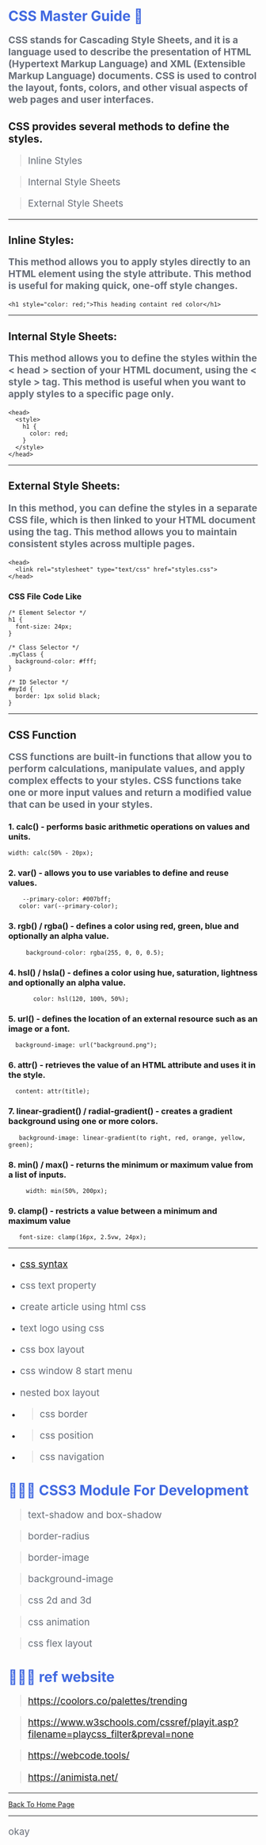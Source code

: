# CSS Master Guide 🥇

**CSS stands for Cascading Style Sheets, and it is a language used to describe the presentation of HTML (Hypertext Markup Language) and XML (Extensible Markup Language) documents. CSS is used to control the layout, fonts, colors, and other visual aspects of web pages and user interfaces.**

## CSS provides several methods to define the styles. 

> Inline Styles

> Internal Style Sheets

> External Style Sheets

<hr>

## Inline Styles: 

**This method allows you to apply styles directly to an HTML element using the style attribute. This method is useful for making quick, one-off style changes.**

```
<h1 style="color: red;">This heading containt red color</h1>
```
<hr>

## Internal Style Sheets: 

**This method allows you to define the styles within the < head > section of your HTML document,      using the < style > tag. This method is useful when you want to apply styles to a specific page only.**

```
<head>
  <style>
    h1 {
      color: red;
    }
  </style>
</head>
```
<hr>

## External Style Sheets: 

**In this method, you can define the styles in a separate CSS file, which is then linked to your HTML document using the <link> tag. This method allows you to maintain consistent styles across multiple pages.**

```
<head>
  <link rel="stylesheet" type="text/css" href="styles.css">
</head>

```


### CSS File Code Like

```
/* Element Selector */
h1 {
  font-size: 24px;
}

/* Class Selector */
.myClass {
  background-color: #fff;
}

/* ID Selector */
#myId {
  border: 1px solid black;
}

```

<hr>

## CSS Function 
  
**CSS functions are built-in functions that allow you to perform calculations, manipulate values, and apply complex effects to your styles. CSS functions take one or more input values and return a modified value that can be used in your styles.**
  
### 1. calc() - performs basic arithmetic operations on values and units.  

```
width: calc(50% - 20px);  
```
### 2. var() - allows you to use variables to define and reuse values.  
  
```
    --primary-color: #007bff;
   color: var(--primary-color);

```
### 3. rgb() / rgba() - defines a color using red, green, blue and optionally an alpha value.

```
     background-color: rgba(255, 0, 0, 0.5);
```

### 4. hsl() / hsla() - defines a color using hue, saturation, lightness and optionally an alpha value.

```
       color: hsl(120, 100%, 50%);
```
  
### 5. url() - defines the location of an external resource such as an image or a font.

```
  background-image: url("background.png");
```
  
### 6. attr() - retrieves the value of an HTML attribute and uses it in the style.

```
  content: attr(title);
```
  
### 7. linear-gradient() / radial-gradient() - creates a gradient background using one or more colors.

```
   background-image: linear-gradient(to right, red, orange, yellow, green);
```
  
### 8. min() / max() - returns the minimum or maximum value from a list of inputs.

```
     width: min(50%, 200px);
```
  
### 9. clamp() - restricts a value between a minimum and maximum value

```
   font-size: clamp(16px, 2.5vw, 24px);
```
  
  
  
  
  
  
  
  

<hr>

- <a href="https://punitkatiyar.github.io/css/start-css.html">css syntax</a>

- css text property
- create article using html css
- text logo using css
- css box layout
- css window 8 start menu
- nested box layout

- > css border

- > css position

- > css navigation

# 🧑🏼‍💻 CSS3 Module For Development <span style='font-size:100px;'></span>

> text-shadow and box-shadow

> border-radius

> border-image

> background-image

> css 2d and 3d

> css animation

> css flex layout

# 🧑🏼‍💻 ref website

>https://coolors.co/palettes/trending

>https://www.w3schools.com/cssref/playit.asp?filename=playcss_filter&preval=none
  
> https://webcode.tools/
  
> https://animista.net/


<hr>
<a href="https://punitkatiyar.github.io/">Back To Home Page</a>
<hr>

<style
  type="text/css">
h1 {color:royalblue;}
p {color:#686e78; font-size:1.2rem;}
</style>
<p>okay</p>

